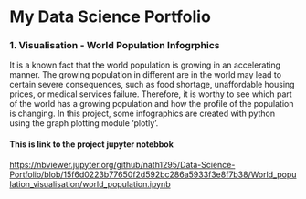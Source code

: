 # My Data Science Portfolio
### 1. Visualisation - World Population Infogrphics
It is a known fact that the world population is growing in an accelerating manner. The growing population in different are in the world may lead to certain severe consequences, such as food shortage, unaffordable housing prices, or medical services failure. Therefore, it is worthy to see which part of the world has a growing population and how the profile of the population is changing. In this project, some infographics are created with python using the graph plotting module ‘plotly’. 

#### This is link to the project jupyter notebbok
https://nbviewer.jupyter.org/github/nath1295/Data-Science-Portfolio/blob/15f6d0223b77650f2d592bc286a5933f3e8f7b38/World_population_visualisation/world_population.ipynb
